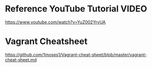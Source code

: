 

# Reference YouTube Tutorial VIDEO
https://www.youtube.com/watch?v=YuZ002YrvUA

# Vagrant Cheatsheet
https://github.com/1moses1/Vagrant-cheat-sheet/blob/master/vagrant-cheat-sheet.md
